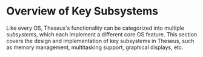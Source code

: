# Overview of Key Subsystems

Like every OS, Theseus's functionality can be categorized into multiple *subsystems*, which each implement a different core OS feature. 
This section covers the design and implementation of key subsystems in Theseus, such as memory management, multitasking support, graphical displays, etc.